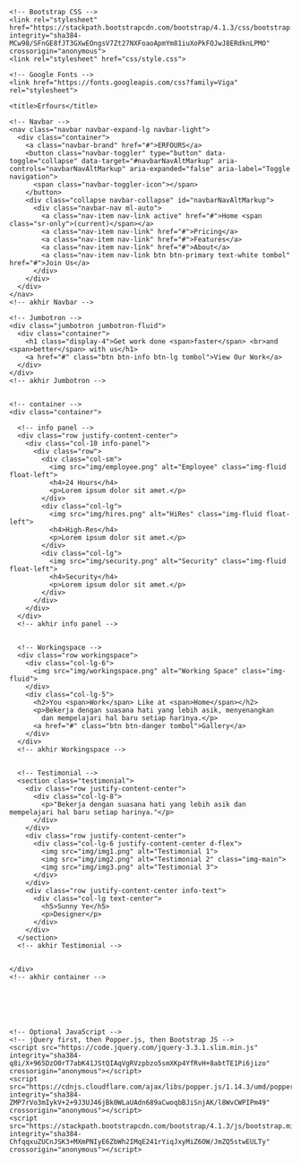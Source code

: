 <!doctype html>
<html lang="en">
  <head>
    <!-- Required meta tags -->
    <meta charset="utf-8">
    <meta name="viewport" content="width=device-width, initial-scale=1, shrink-to-fit=no">

    <!-- Bootstrap CSS -->
    <link rel="stylesheet" href="https://stackpath.bootstrapcdn.com/bootstrap/4.1.3/css/bootstrap.min.css" integrity="sha384-MCw98/SFnGE8fJT3GXwEOngsV7Zt27NXFoaoApmYm81iuXoPkFOJwJ8ERdknLPMO" crossorigin="anonymous">
    <link rel="stylesheet" href="css/style.css">

    <!-- Google Fonts -->
    <link href="https://fonts.googleapis.com/css?family=Viga" rel="stylesheet">

    <title>Erfours</title>
  </head>
  <body>


    <!-- Navbar -->
    <nav class="navbar navbar-expand-lg navbar-light">
      <div class="container">
        <a class="navbar-brand" href="#">ERFOURS</a>
        <button class="navbar-toggler" type="button" data-toggle="collapse" data-target="#navbarNavAltMarkup" aria-controls="navbarNavAltMarkup" aria-expanded="false" aria-label="Toggle navigation">
          <span class="navbar-toggler-icon"></span>
        </button>
        <div class="collapse navbar-collapse" id="navbarNavAltMarkup">
          <div class="navbar-nav ml-auto">
            <a class="nav-item nav-link active" href="#">Home <span class="sr-only">(current)</span></a>
            <a class="nav-item nav-link" href="#">Pricing</a>
            <a class="nav-item nav-link" href="#">Features</a>
            <a class="nav-item nav-link" href="#">About</a>
            <a class="nav-item nav-link btn btn-primary text-white tombol" href="#">Join Us</a>
          </div>
        </div>
      </div>
    </nav>
    <!-- akhir Navbar -->

    <!-- Jumbotron -->
    <div class="jumbotron jumbotron-fluid">
      <div class="container">
        <h1 class="display-4">Get work done <span>faster</span> <br>and <span>better</span> with us</h1>
        <a href="#" class="btn btn-info btn-lg tombol">View Our Work</a>
      </div>
    </div>
    <!-- akhir Jumbotron -->


    <!-- container -->
    <div class="container">

      <!-- info panel -->
      <div class="row justify-content-center">
        <div class="col-10 info-panel">
          <div class="row">
            <div class="col-sm">
              <img src="img/employee.png" alt="Employee" class="img-fluid float-left">
              <h4>24 Hours</h4>
              <p>Lorem ipsum dolor sit amet.</p>
            </div>
            <div class="col-lg">
              <img src="img/hires.png" alt="HiRes" class="img-fluid float-left">
              <h4>High-Res</h4>
              <p>Lorem ipsum dolor sit amet.</p>
            </div>
            <div class="col-lg">
              <img src="img/security.png" alt="Security" class="img-fluid float-left">
              <h4>Security</h4>
              <p>Lorem ipsum dolor sit amet.</p>
            </div>
          </div>
        </div>
      </div>
      <!-- akhir info panel -->


      <!-- Workingspace -->
      <div class="row workingspace">
        <div class="col-lg-6">
          <img src="img/workingspace.png" alt="Working Space" class="img-fluid">
        </div>
        <div class="col-lg-5">
          <h2>You <span>Work</span> Like at <span>Home</span></h2>
          <p>Bekerja dengan suasana hati yang lebih asik, menyenangkan
            dan mempelajari hal baru setiap harinya.</p>
          <a href="#" class="btn btn-danger tombol">Gallery</a>
        </div>
      </div>
      <!-- akhir Workingspace -->


      <!-- Testimonial -->
      <section class="testimonial">
        <div class="row justify-content-center">
          <div class="col-lg-8">
            <p>"Bekerja dengan suasana hati yang lebih asik dan mempelajari hal baru setiap harinya."</p>
          </div>
        </div>
        <div class="row justify-content-center">
          <div class="col-lg-6 justify-content-center d-flex">
            <img src="img/img1.png" alt="Testimonial 1">
            <img src="img/img2.png" alt="Testimonial 2" class="img-main">
            <img src="img/img3.png" alt="Testimonial 3">
          </div>
        </div>
        <div class="row justify-content-center info-text">
          <div class="col-lg text-center">
            <h5>Sunny Ye</h5>
            <p>Designer</p>
          </div>
        </div>
      </section>
      <!-- akhir Testimonial -->


    </div>
    <!-- akhir container -->




    

    <!-- Optional JavaScript -->
    <!-- jQuery first, then Popper.js, then Bootstrap JS -->
    <script src="https://code.jquery.com/jquery-3.3.1.slim.min.js" integrity="sha384-q8i/X+965DzO0rT7abK41JStQIAqVgRVzpbzo5smXKp4YfRvH+8abtTE1Pi6jizo" crossorigin="anonymous"></script>
    <script src="https://cdnjs.cloudflare.com/ajax/libs/popper.js/1.14.3/umd/popper.min.js" integrity="sha384-ZMP7rVo3mIykV+2+9J3UJ46jBk0WLaUAdn689aCwoqbBJiSnjAK/l8WvCWPIPm49" crossorigin="anonymous"></script>
    <script src="https://stackpath.bootstrapcdn.com/bootstrap/4.1.3/js/bootstrap.min.js" integrity="sha384-ChfqqxuZUCnJSK3+MXmPNIyE6ZbWh2IMqE241rYiqJxyMiZ6OW/JmZQ5stwEULTy" crossorigin="anonymous"></script>
  </body>
</html>


